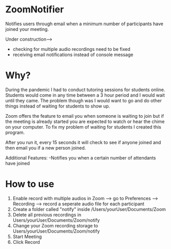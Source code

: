 # ZoomNotifier
Notifies users through email when a minimum number of participants have joined your meeting.

Under construction--> 
- checking for multiple audio recordings need to be fixed
- receiving email notifications instead of console message

# Why?
During the pandemic I had to conduct tutoring sessions for students online. Students would come in any time between a 3 hour period and I would wait until they came. The problem though was I would want to go and do other things instead of waiting for students to show up. 

Zoom offers the feature to email you when someone is waiting to join but if the meeting is already started you are expected to watch or hear the chime on your computer. To fix my problem of waiting for students I created this program.

After you run it, every 15 seconds it will check to see if anyone joined and then email you if a new person joined.

Additional Features:
    -Notifies you when a certain number of attendants have joined
    
    
# How to use
1) Enable record with multiple audios in Zoom
--> go to Preferences --> Recording --> record a seperate audio file for each participant
2) Create a folder called "notify" inside /Users/yourUser/Documents/Zoom
3) Delete all previous recordings in Users/yourUser/Documents/Zoom/notify
4) Change your Zoom recording storage to Users/yourUser/Documents/Zoom/notify
5) Start Meeting 
6) Click Record
